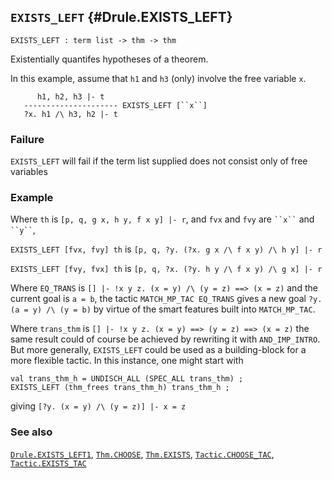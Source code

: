 ## `EXISTS_LEFT` {#Drule.EXISTS_LEFT}


```
EXISTS_LEFT : term list -> thm -> thm
```



Existentially quantifes hypotheses of a theorem.


In this example, assume that `h1` and `h3` (only) involve the free variable `x`.
    
          h1, h2, h3 |- t
       --------------------- EXISTS_LEFT [``x``]
       ?x. h1 /\ h3, h2 |- t
    

### Failure

`EXISTS_LEFT` will fail if the term list supplied does not consist only of free
variables

### Example

Where `th` is `[p, q, g x, h y, f x y] |- r`, and `fvx` and `fvy` are
``` ``x`` ``` and ``` ``y`` ```,

`EXISTS_LEFT [fvx, fvy] th` is `[p, q, ?y. (?x. g x /\ f x y) /\ h y] |- r`

`EXISTS_LEFT [fvy, fvx] th` is `[p, q, ?x. (?y. h y /\ f x y) /\ g x] |- r`


Where `EQ_TRANS` is
`[] |- !x y z. (x = y) /\ (y = z) ==> (x = z)`
and the current goal is `a = b`,
the tactic `MATCH_MP_TAC EQ_TRANS` gives a new goal
`?y. (a = y) /\ (y = b)`
by virtue of the smart features built into `MATCH_MP_TAC`.

Where `trans_thm` is
`[] |- !x y z. (x = y) ==> (y = z) ==> (x = z)`
the same result could of course be achieved by rewriting it with
`AND_IMP_INTRO`.
But more generally, `EXISTS_LEFT` could be used as a building-block for a more
flexible tactic.
In this instance, one might start with
    
    val trans_thm_h = UNDISCH_ALL (SPEC_ALL trans_thm) ;
    EXISTS_LEFT (thm_frees trans_thm_h) trans_thm_h ;
    
giving `[?y. (x = y) /\ (y = z)] |- x = z`

### See also

[`Drule.EXISTS_LEFT1`](#Drule.EXISTS_LEFT1), [`Thm.CHOOSE`](#Thm.CHOOSE), [`Thm.EXISTS`](#Thm.EXISTS), [`Tactic.CHOOSE_TAC`](#Tactic.CHOOSE_TAC), [`Tactic.EXISTS_TAC`](#Tactic.EXISTS_TAC)

